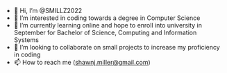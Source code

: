 - 👋 Hi, I’m @SMILLZ2022
- 👀 I’m interested in coding towards a degree in Computer Science
- 🌱 I’m currently learning online and hope to enroll into university in September for Bachelor of Science, Computing and Information Systems
- 💞️ I’m looking to collaborate on small projects to increase my proficiency in coding
- 📫 How to reach me (shawnj.miller@gmail.com)

<!---
SMILLZ2022/SMILLZ2022 is a ✨ special ✨ repository because its `README.md` (this file) appears on your GitHub profile.
You can click the Preview link to take a look at your changes.
--->
